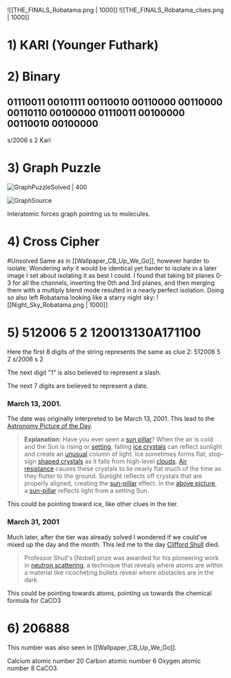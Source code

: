 ![[THE_FINALS_Robatama.png | 1000]]
![[THE_FINALS_Robatama_clues.png | 1000]]

# 1) KARI (Younger Futhark)

# 2) Binary 
## 01110011 00101111 00110010 00110000 00110000 00110110 00100000 01110011 00100000 00110010 00100000
s/2006 s 2
Kari

# 3) Graph Puzzle
![GraphPuzzleSolved | 400](https://media.discordapp.net/attachments/1011929497139953744/1093923335605330081/image.png)

![GraphSource](https://media.springernature.com/lw685/springer-static/image/chp%3A10.1007%2F978-3-031-18621-9_3/MediaObjects/476436_2_En_3_Fig7_HTML.png)

Interatomic forces graph pointing us to molecules.

# 4) Cross Cipher
#Unsolved 
Same as in [[Wallpaper_CB_Up_We_Go]], however harder to isolate.
Wondering *why* it would be identical yet harder to isolate in a later image I set about isolating it as best I could.
I found that taking bit planes 0-3 for all the channels, inverting the 0th and 3rd planes, and then merging them with a multiply blend mode resulted in a nearly perfect isolation.
Doing so also left Robatama looking like a starry night sky:
![[Night_Sky_Robatama.png | 1000]]

# 5) 512006 5 2 120013130A171100
Here the first 8 digits of the string represents the same as clue 2:
512006 5 2 
s/2006 s 2

The next digit "1" is also believed to represent a slash.

The next 7 digits are believed to represent a date.
### March 13, 2001.
The date was originally interpreted to be March 13, 2001. This lead to the [Astronomy Picture of the Day](https://apod.nasa.gov/apod/ap010313.html).
>**Explanation:** Have you ever seen a [sun pillar](http://ww2010.atmos.uiuc.edu/(Gh)/guides/mtr/opt/ice/sp.rxml)? When the air is cold and the Sun is rising or [setting](https://apod.nasa.gov/apod/ap980526.html), falling [ice crystals](http://samba.student.oulu.fi/~jarkkoko/REPLICA.HTM) can reflect sunlight and create an [unusual](https://apod.nasa.gov/apod/ap000507.html) column of light. Ice sometimes forms flat, stop-sign [shaped crystals](http://www.sundog.clara.co.uk/halo/crystals.htm) as it falls from high-level [clouds](http://www.met.tamu.edu/class/Metr304/Exer10dir/classification.html). [Air resistance](http://www.lerc.nasa.gov/WWW/K-12/airplane/bga.html) causes these crystals to lie nearly flat much of the time as they flutter to the ground. Sunlight reflects off crystals that are properly aligned, creating the [sun-pillar](http://www.sundog.clara.co.uk/halo/pillar.htm) effect. In the [above picture](http://geocities.com/stanzman_2001/), a [sun-pillar](http://www.meteoros.de/englisch/ee08e.htm) reflects light from a setting Sun.

This could be pointing toward ice, like other clues in the tier.

### March 31, 2001
Much later, after the tier was already solved I wondered if we could've mixed up the day and the month.
This led me to the day [Clifford Shull](https://en.wikipedia.org/wiki/Clifford_Shull) died.
> Professor Shull's \[Nobel] prize was awarded for his pioneering work in [neutron scattering](https://en.wikipedia.org/wiki/Neutron_scattering "Neutron scattering"), a technique that reveals where atoms are within a material like ricocheting bullets reveal where obstacles are in the dark.

This could be pointing towards atoms, pointing us towards the chemical formula for CaCO3

# 6) 206888
This number was also seen in [[Wallpaper_CB_Up_We_Go]].

Calcium atomic number 20
Carbon atomic number 6
Oxygen atomic number 8
CaCO3.



